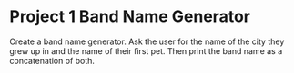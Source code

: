# Project 1 Band Name Generator

Create a band name generator. Ask the user for the name of the city they grew up in and the name of their first pet. Then print the band name as a concatenation of both.